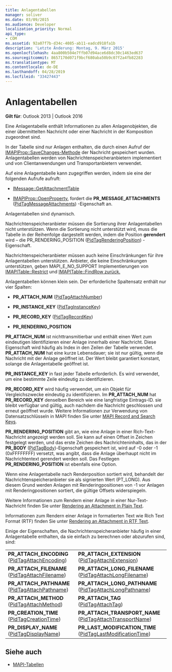 ```yaml
---
title: Anlagentabellen
manager: soliver
ms.date: 03/09/2015
ms.audience: Developer
localization_priority: Normal
api_type:
- COM
ms.assetid: 92a07f7b-d34c-4085-ab11-eadcd918fa1b
description: 'Letzte Änderung: Montag, 9. März 2015'
ms.openlocfilehash: 4aa800b504e7ffb07d94ace6d8dc30c1463ed637
ms.sourcegitcommit: 8657170d071f9bcf680aba50b9c07f2a4fb82283
ms.translationtype: MT
ms.contentlocale: de-DE
ms.lasthandoff: 04/28/2019
ms.locfileid: "33427443"
---
```

# <a name="attachment-tables"></a>Anlagentabellen

**Gilt für**: Outlook 2013 | Outlook 2016 
  
Eine Anlagentabelle enthält Informationen zu allen Anlagenobjekten, die einer übermittelten Nachricht oder einer Nachricht in der Komposition zugeordnet sind. 
  
In der Tabelle sind nur Anlagen enthalten, die durch einen Aufruf der [IMAPIProp::SaveChanges-Methode](imapiprop-savechanges.md) der Nachricht gespeichert wurden. Anlagentabellen werden von Nachrichtenspeicheranbietern implementiert und von Clientanwendungen und Transportanbietern verwendet. 
  
Auf eine Anlagentabelle kann zugegriffen werden, indem sie eine der folgenden Aufrufe aufruft:
  
- [IMessage::GetAttachmentTable](imessage-getattachmenttable.md)
    
- [IMAPIProp::OpenProperty](imapiprop-openproperty.md), fordert die **PR_MESSAGE_ATTACHMENTS** ([PidTagMessageAttachments](pidtagmessageattachments-canonical-property.md)) -Eigenschaft an.
    
Anlagentabellen sind dynamisch.
  
Nachrichtenspeicheranbieter müssen die Sortierung ihrer Anlagentabellen nicht unterstützen. Wenn die Sortierung nicht unterstützt wird, muss die Tabelle in der Reihenfolge dargestellt werden, indem die Position **gerendert** wird – die PR_RENDERING_POSITION ([PidTagRenderingPosition](pidtagrenderingposition-canonical-property.md)) -Eigenschaft.
  
Nachrichtenspeicheranbieter müssen auch keine Einschränkungen für ihre Anlagentabellen unterstützen. Anbieter, die keine Einschränkungen unterstützen, geben MAPI_E_NO_SUPPORT Implementierungen von [IMAPITable::Restrict](imapitable-restrict.md) und [IMAPITable::FindRow zurück.](imapitable-findrow.md)
  
Anlagentabellen können klein sein. Der erforderliche Spaltensatz enthält nur vier Spalten:
  
- **PR_ATTACH_NUM** ([PidTagAttachNumber](pidtagattachnumber-canonical-property.md)) 
    
- **PR_INSTANCE_KEY** ([PidTagInstanceKey](pidtaginstancekey-canonical-property.md)) 
    
- **PR_RECORD_KEY** ([PidTagRecordKey](pidtagrecordkey-canonical-property.md)) 
    
- **PR_RENDERING_POSITION**
    
 **PR_ATTACH_NUM** ist nichttransmitierbar und enthält einen Wert zum eindeutigen Identifizieren einer Anlage innerhalb einer Nachricht. Diese Eigenschaft wird häufig als Index in den Zeilen der Tabelle verwendet. **PR_ATTACH_NUM** hat eine kurze Lebensdauer; sie ist nur gültig, wenn die Nachricht mit der Anlage geöffnet ist. Der Wert bleibt garantiert konstant, solange die Anlagentabelle geöffnet ist. 
  
 **PR_INSTANCE_KEY** in fast jeder Tabelle erforderlich. Es wird verwendet, um eine bestimmte Zeile eindeutig zu identifizieren. 
  
 **PR_RECORD_KEY** wird häufig verwendet, um ein Objekt für Vergleichszwecke eindeutig zu identifizieren. Im **PR_ATTACH_NUM** hat **PR_RECORD_KEY** denselben Bereich wie eine langfristige Eintrags-ID. sie bleibt verfügbar und gültig, auch nachdem die Nachricht geschlossen und erneut geöffnet wurde. Weitere Informationen zur Verwendung von Datensatzschlüsseln in MAPI finden Sie unter [MAPI Record and Search Keys](mapi-record-and-search-keys.md).
  
 **PR_RENDERING_POSITION** gibt an, wie eine Anlage in einer Rich-Text-Nachricht angezeigt werden soll. Sie kann auf einen Offset in Zeichen festgelegt werden, und das erste Zeichen des Nachrichteninhalts, das in der **PR_BODY** ([PidTagBody](pidtagbody-canonical-property.md))-Eigenschaft gespeichert ist, wird auf -0 oder -1 (0xFFFFFFFF) versetzt, was angibt, dass die Anlage überhaupt nicht im Nachrichtentext gerendert werden soll. Das Festlegen **PR_RENDERING_POSITION** ist ebenfalls eine Option. 
  
Wenn eine Anlagentabelle nach Renderposition sortiert wird, behandelt der Nachrichtenspeicheranbieter sie als signierten Wert (PT_LONG). Aus diesem Grund werden Anlagen mit Renderingpositionen von -1 vor Anlagen mit Renderingpositionen sortiert, die gültige Offsets widerspiegeln. 
  
Weitere Informationen zum Rendern einer Anlage in einer Nur-Text-Nachricht finden Sie unter [Rendering an Attachment in Plain Text](rendering-an-attachment-in-plain-text.md). 
  
Informationen zum Rendern einer Anlage in formatierten Text wie Rich Text Format (RTF) finden Sie unter [Rendering an Attachment in RTF Text](rendering-an-attachment-in-rtf-text.md).
  
Einige der Eigenschaften, die Nachrichtenspeicheranbieter häufig in einer Anlagentabelle enthalten, da sie einfach zu berechnen oder abzurufen sind, sind:
  
|||
|:-----|:-----|
|**PR_ATTACH_ENCODING** ([PidTagAttachEncoding](pidtagattachencoding-canonical-property.md))  <br/> |**PR_ATTACH_EXTENSION** ([PidTagAttachExtension](pidtagattachextension-canonical-property.md))  <br/> |
|**PR_ATTACH_FILENAME** ([PidTagAttachFilename](pidtagattachfilename-canonical-property.md))  <br/> |**PR_ATTACH_LONG_FILENAME** ([PidTagAttachLongFilename](pidtagattachlongfilename-canonical-property.md))  <br/> |
|**PR_ATTACH_PATHNAME** ([PidTagAttachPathname](pidtagattachpathname-canonical-property.md))  <br/> |**PR_ATTACH_LONG_PATHNAME** ([PidTagAttachLongPathname](pidtagattachlongpathname-canonical-property.md))  <br/> |
|**PR_ATTACH_METHOD** ([PidTagAttachMethod](pidtagattachmethod-canonical-property.md))  <br/> |**PR_ATTACH_TAG** ([PidTagAttachTag](pidtagattachtag-canonical-property.md))  <br/> |
|**PR_CREATION_TIME** ([PidTagCreationTime](pidtagcreationtime-canonical-property.md))  <br/> |**PR_ATTACH_TRANSPORT_NAME** ([PidTagAttachTransportName](pidtagattachtransportname-canonical-property.md))  <br/> |
|**PR_DISPLAY_NAME** ([PidTagDisplayName](pidtagdisplayname-canonical-property.md))  <br/> |**PR_LAST_MODIFICATION_TIME** ([PidTagLastModificationTime](pidtaglastmodificationtime-canonical-property.md))  <br/> |
   
## <a name="see-also"></a>Siehe auch

- [MAPI-Tabellen](mapi-tables.md)

